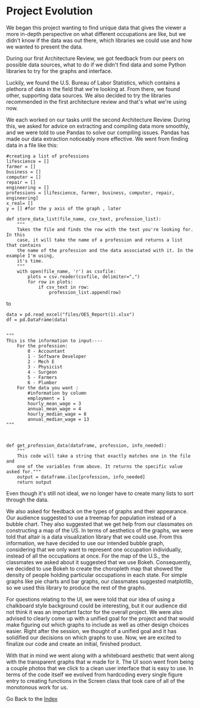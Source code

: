 # Project Evolution

We began this project wanting to find unique data that gives the viewer a more in-depth perspective on what different occupations are like, but we didn't know if the data was out there, which libraries we could use and how we wanted to present the data.

During our first Architecture Review, we got feedback from our peers on possible data sources, what to do if we didn't find data and some Python libraries to try for the graphs and interface.

Luckily, we found the U.S. Bureau of Labor Statistics, which contains a plethora of data in the field that we're looking at. From there, we found other, supporting data sources. We also decided to try the libraries recommended in the first architecture review and that's what we're using now.

We each worked on our tasks until the second Architecture Review. During this, we asked for advice on extracting and compiling data more smoothly, and we were told to use Pandas to solve our compiling issues. Pandas has made our data extraction noticeably more effective. We went from finding data in a file like this:
```
#creating a list of professions
lifescience = []
farmer = []
business = []
computer = []
repair = []
engineering = []
professions = [lifescience, farmer, business, computer, repair, engineering]
x_real= []
y = [] #for the y axis of the graph , later

def store_data_list(file_name, csv_text, profession_list):
    """
    Takes the file and finds the row with the text you're looking for. In this
    case, it will take the name of a profession and returns a list that contains
    the name of the profession and the data associated with it. In the example I'm using,
    it's time.
    """
    with open(file_name, 'r') as csvfile:
        plots = csv.reader(csvfile, delimiter=",")
        for row in plots:
            if csv_text in row:
                profession_list.append(row)
```
to
```
data = pd.read_excel("files/OES_Report(1).xlsx")
df = pd.DataFrame(data)


"""
This is the information to input----
    For the profession:
        0 - Accountant
        1 - Software Developer
        2 - Mech E
        3 - Physicist
        4 - Surgeon
        5 - Farmers
        6 - Plumber
    For the data you want :
        #information by column
        employment = 1
        hourly_mean_wage = 3
        annual_mean_wage = 4
        hourly_median_wage = 8
        annual_median_wage = 13
"""



def get_profession_data(dataframe, profession, info_needed):
    """
    This code will take a string that exactly matches one in the file and
    one of the variables from above. It returns the specific value asked for."""
    output = dataframe.iloc[profession, info_needed]
    return output
```
Even though it's still not ideal, we no longer have to create many lists to sort through the data.

We also asked for feedback on the types of graphs and their appearance. Our audience suggested to use a treemap for population instead of a bubble chart. They also suggested that we get help from our classmates on constructing a map of the US. In terms of aesthetics of the graphs, we were told that altair is a data visualization library that we could use. From this information, we have decided to use our intended bubble graph, considering that we only want to represent one occupation individually, instead of all the occupations at once. For the map of the U.S., the classmates we asked about it suggested that we use Bokeh. Consequently, we decided to use Bokeh to create the choropleth map that showed the density of people holding particular occupations in each state. For simple graphs like pie charts and bar graphs, our classmates suggested matplotlib, so we used this library to produce the rest of the graphs.

For questions relating to the UI, we were told that our idea of using a chalkboard style background could be interesting, but it our audience did not think it was an important factor for the overall project. We were also advised to clearly come up with a unified goal for the project and that would make figuring out which graphs to include as well as other design choices easier. Right after the session, we thought of a unified goal and it has solidified our decisions on which graphs to use. Now, we are excited to finalize our code and create an initial, finished product.

With that in mind we went along with a whiteboard aesthetic that went along with the transparent graphs that w made for it. The UI soon went from being a couple photos that we click to a clean user interface that is easy to use. In terms of the code itself we evolved from hardcoding every single figure entry to creating functions in the Screen class that took care of all of the monotonous work for us.



Go Back to the [Index](index.md)
